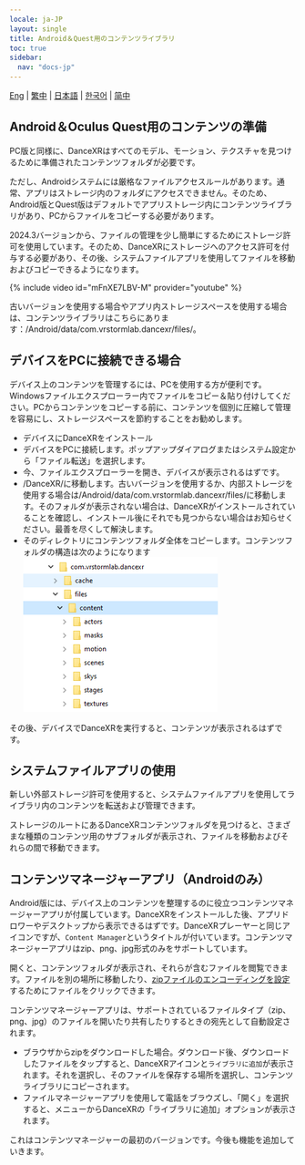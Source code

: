```yaml
---
locale: ja-JP
layout: single
title: Android＆Quest用のコンテンツライブラリ
toc: true
sidebar:
  nav: "docs-jp"
---
```

[Eng](/dancexr/content_android_quest) | [繁中](/tw/dancexr/content_android_quest) | [日本語](/jp/dancexr/content_android_quest) | [한국어](/kr/dancexr/content_android_quest) | [简中](/zh/dancexr/content_android_quest)

## Android＆Oculus Quest用のコンテンツの準備

PC版と同様に、DanceXRはすべてのモデル、モーション、テクスチャを見つけるために準備されたコンテンツフォルダが必要です。

ただし、Androidシステムには厳格なファイルアクセスルールがあります。通常、アプリはストレージ内のフォルダにアクセスできません。そのため、Android版とQuest版はデフォルトでアプリストレージ内にコンテンツライブラリがあり、PCからファイルをコピーする必要があります。

2024.3バージョンから、ファイルの管理を少し簡単にするためにストレージ許可を使用しています。そのため、DanceXRにストレージへのアクセス許可を付与する必要があり、その後、システムファイルアプリを使用してファイルを移動およびコピーできるようになります。

{% include video id="mFnXE7LBV-M" provider="youtube" %}

古いバージョンを使用する場合やアプリ内ストレージスペースを使用する場合は、コンテンツライブラリはこちらにあります：/Android/data/com.vrstormlab.dancexr/files/。

## デバイスをPCに接続できる場合

デバイス上のコンテンツを管理するには、PCを使用する方が便利です。Windowsファイルエクスプローラー内でファイルをコピー＆貼り付けしてください。PCからコンテンツをコピーする前に、コンテンツを個別に圧縮して管理を容易にし、ストレージスペースを節約することをお勧めします。

* デバイスにDanceXRをインストール
* デバイスをPCに接続します。ポップアップダイアログまたはシステム設定から「ファイル転送」を選択します。
* 今、ファイルエクスプローラーを開き、デバイスが表示されるはずです。
* /DanceXR/に移動します。古いバージョンを使用するか、内部ストレージを使用する場合は/Android/data/com.vrstormlab.dancexr/files/に移動します。そのフォルダが表示されない場合は、DanceXRがインストールされていることを確認し、インストール後にそれでも見つからない場合はお知らせください。最善を尽くして解決します。
* そのディレクトリにコンテンツフォルダ全体をコピーします。コンテンツフォルダの構造は次のようになります ![example folder](/images/content_folder_android.png)

その後、デバイスでDanceXRを実行すると、コンテンツが表示されるはずです。

## システムファイルアプリの使用

新しい外部ストレージ許可を使用すると、システムファイルアプリを使用してライブラリ内のコンテンツを転送および管理できます。

ストレージのルートにあるDanceXRコンテンツフォルダを見つけると、さまざまな種類のコンテンツ用のサブフォルダが表示され、ファイルを移動およびそれらの間で移動できます。

## コンテンツマネージャーアプリ（Androidのみ）

Android版には、デバイス上のコンテンツを整理するのに役立つコンテンツマネージャーアプリが付属しています。DanceXRをインストールした後、アプリドロワーやデスクトップから表示できるはずです。DanceXRプレーヤーと同じアイコンですが、`Content Manager`というタイトルが付いています。コンテンツマネージャーアプリはzip、png、jpg形式のみをサポートしています。

開くと、コンテンツフォルダが表示され、それらが含むファイルを閲覧できます。ファイルを別の場所に移動したり、[zipファイルのエンコーディングを設定](features/zip_format)するためにファイルをクリックできます。

コンテンツマネージャーアプリは、サポートされているファイルタイプ（zip、png、jpg）のファイルを開いたり共有したりするときの宛先として自動設定されます。

* ブラウザからzipをダウンロードした場合。ダウンロード後、ダウンロードしたファイルをタップすると、DanceXRアイコンと`ライブラリに追加`が表示されます。それを選択し、そのファイルを保存する場所を選択し、コンテンツライブラリにコピーされます。
* ファイルマネージャーアプリを使用して電話をブラウズし、「開く」を選択すると、メニューからDanceXRの「ライブラリに追加」オプションが表示されます。

これはコンテンツマネージャーの最初のバージョンです。今後も機能を追加していきます。